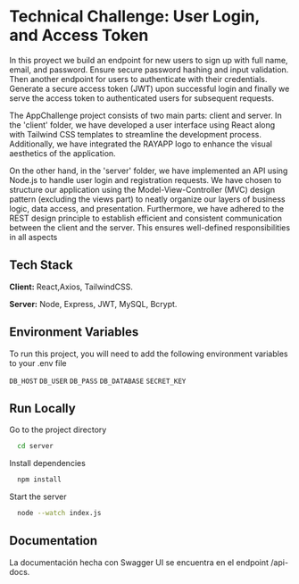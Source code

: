 
# Technical Challenge: User Login, and Access Token
In this proyect  we build an endpoint for new users to sign up with full name, email, and password. Ensure secure password hashing and input validation. Then another endpoint for users to authenticate with their credentials. Generate a secure access token (JWT) upon successful login and finally we serve the access token to authenticated users for subsequent requests.

The AppChallenge project consists of two main parts: client and server. In the 'client' folder, we have developed a user interface using React along with Tailwind CSS templates to streamline the development process. Additionally, we have integrated the RAYAPP logo to enhance the visual aesthetics of the application.

On the other hand, in the 'server' folder, we have implemented an API using Node.js to handle user login and registration requests. We have chosen to structure our application using the Model-View-Controller (MVC) design pattern (excluding the views part) to neatly organize our layers of business logic, data access, and presentation. Furthermore, we have adhered to the REST design principle to establish efficient and consistent communication between the client and the server. This ensures well-defined responsibilities in all aspects


## Tech Stack

**Client:** React,Axios, TailwindCSS.

**Server:** Node, Express, JWT, MySQL, Bcrypt.


## Environment Variables

To run this project, you will need to add the following environment variables to your .env file

`DB_HOST`
`DB_USER`
`DB_PASS`
`DB_DATABASE`
`SECRET_KEY`

## Run Locally



Go to the project directory

```bash
  cd server 
```

Install dependencies

```bash
  npm install
```

Start the server

```bash
  node --watch index.js
```


## Documentation

La documentación hecha con Swagger UI se encuentra en el endpoint /api-docs.

